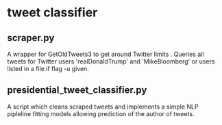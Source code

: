 # tweet classifier

## scraper.py

A wrapper for GetOldTweets3 to get around Twitter limits . Queries all tweets for Twitter users 'realDonaldTrump' and 'MikeBloomberg' or users listed in a file if flag -u given.

## presidential_tweet_classifier.py

A script which cleans scraped tweets and implements a simple NLP pipleline fitting models allowing prediction of the author of tweets.

